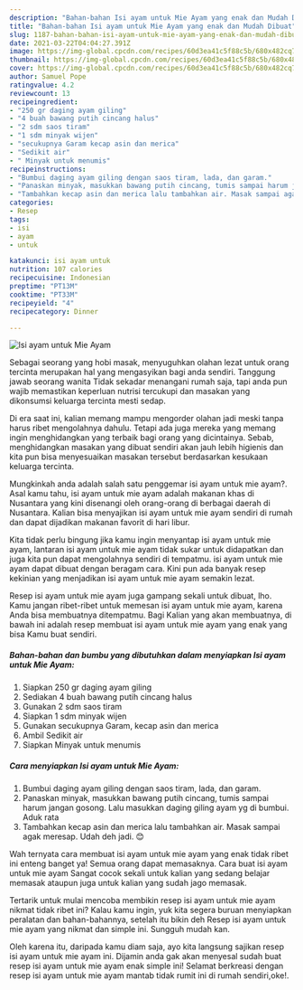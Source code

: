 ```yaml
---
description: "Bahan-bahan Isi ayam untuk Mie Ayam yang enak dan Mudah Dibuat"
title: "Bahan-bahan Isi ayam untuk Mie Ayam yang enak dan Mudah Dibuat"
slug: 1187-bahan-bahan-isi-ayam-untuk-mie-ayam-yang-enak-dan-mudah-dibuat
date: 2021-03-22T04:04:27.391Z
image: https://img-global.cpcdn.com/recipes/60d3ea41c5f88c5b/680x482cq70/isi-ayam-untuk-mie-ayam-foto-resep-utama.jpg
thumbnail: https://img-global.cpcdn.com/recipes/60d3ea41c5f88c5b/680x482cq70/isi-ayam-untuk-mie-ayam-foto-resep-utama.jpg
cover: https://img-global.cpcdn.com/recipes/60d3ea41c5f88c5b/680x482cq70/isi-ayam-untuk-mie-ayam-foto-resep-utama.jpg
author: Samuel Pope
ratingvalue: 4.2
reviewcount: 13
recipeingredient:
- "250 gr daging ayam giling"
- "4 buah bawang putih cincang halus"
- "2 sdm saos tiram"
- "1 sdm minyak wijen"
- "secukupnya Garam kecap asin dan merica"
- "Sedikit air"
- " Minyak untuk menumis"
recipeinstructions:
- "Bumbui daging ayam giling dengan saos tiram, lada, dan garam."
- "Panaskan minyak, masukkan bawang putih cincang, tumis sampai harum jangan gosong. Lalu masukkan daging giling ayam yg di bumbui. Aduk rata"
- "Tambahkan kecap asin dan merica lalu tambahkan air. Masak sampai agak meresap. Udah deh jadi. 😊"
categories:
- Resep
tags:
- isi
- ayam
- untuk

katakunci: isi ayam untuk 
nutrition: 107 calories
recipecuisine: Indonesian
preptime: "PT13M"
cooktime: "PT33M"
recipeyield: "4"
recipecategory: Dinner

---
```



![Isi ayam untuk Mie Ayam](https://img-global.cpcdn.com/recipes/60d3ea41c5f88c5b/680x482cq70/isi-ayam-untuk-mie-ayam-foto-resep-utama.jpg)

Sebagai seorang yang hobi masak, menyuguhkan olahan lezat untuk orang tercinta merupakan hal yang mengasyikan bagi anda sendiri. Tanggung jawab seorang  wanita Tidak sekadar menangani rumah saja, tapi anda pun wajib memastikan keperluan nutrisi tercukupi dan masakan yang dikonsumsi keluarga tercinta mesti sedap.

Di era  saat ini, kalian memang mampu mengorder olahan jadi meski tanpa harus ribet mengolahnya dahulu. Tetapi ada juga mereka yang memang ingin menghidangkan yang terbaik bagi orang yang dicintainya. Sebab, menghidangkan masakan yang dibuat sendiri akan jauh lebih higienis dan kita pun bisa menyesuaikan masakan tersebut berdasarkan kesukaan keluarga tercinta. 



Mungkinkah anda adalah salah satu penggemar isi ayam untuk mie ayam?. Asal kamu tahu, isi ayam untuk mie ayam adalah makanan khas di Nusantara yang kini disenangi oleh orang-orang di berbagai daerah di Nusantara. Kalian bisa menyajikan isi ayam untuk mie ayam sendiri di rumah dan dapat dijadikan makanan favorit di hari libur.

Kita tidak perlu bingung jika kamu ingin menyantap isi ayam untuk mie ayam, lantaran isi ayam untuk mie ayam tidak sukar untuk didapatkan dan juga kita pun dapat mengolahnya sendiri di tempatmu. isi ayam untuk mie ayam dapat dibuat dengan beragam cara. Kini pun ada banyak resep kekinian yang menjadikan isi ayam untuk mie ayam semakin lezat.

Resep isi ayam untuk mie ayam juga gampang sekali untuk dibuat, lho. Kamu jangan ribet-ribet untuk memesan isi ayam untuk mie ayam, karena Anda bisa membuatnya ditempatmu. Bagi Kalian yang akan membuatnya, di bawah ini adalah resep membuat isi ayam untuk mie ayam yang enak yang bisa Kamu buat sendiri.

<!--inarticleads1-->

##### Bahan-bahan dan bumbu yang dibutuhkan dalam menyiapkan Isi ayam untuk Mie Ayam:

1. Siapkan 250 gr daging ayam giling
1. Sediakan 4 buah bawang putih cincang halus
1. Gunakan 2 sdm saos tiram
1. Siapkan 1 sdm minyak wijen
1. Gunakan secukupnya Garam, kecap asin dan merica
1. Ambil Sedikit air
1. Siapkan  Minyak untuk menumis




<!--inarticleads2-->

##### Cara menyiapkan Isi ayam untuk Mie Ayam:

1. Bumbui daging ayam giling dengan saos tiram, lada, dan garam.
1. Panaskan minyak, masukkan bawang putih cincang, tumis sampai harum jangan gosong. Lalu masukkan daging giling ayam yg di bumbui. Aduk rata
1. Tambahkan kecap asin dan merica lalu tambahkan air. Masak sampai agak meresap. Udah deh jadi. 😊




Wah ternyata cara membuat isi ayam untuk mie ayam yang enak tidak ribet ini enteng banget ya! Semua orang dapat memasaknya. Cara buat isi ayam untuk mie ayam Sangat cocok sekali untuk kalian yang sedang belajar memasak ataupun juga untuk kalian yang sudah jago memasak.

Tertarik untuk mulai mencoba membikin resep isi ayam untuk mie ayam nikmat tidak ribet ini? Kalau kamu ingin, yuk kita segera buruan menyiapkan peralatan dan bahan-bahannya, setelah itu bikin deh Resep isi ayam untuk mie ayam yang nikmat dan simple ini. Sungguh mudah kan. 

Oleh karena itu, daripada kamu diam saja, ayo kita langsung sajikan resep isi ayam untuk mie ayam ini. Dijamin anda gak akan menyesal sudah buat resep isi ayam untuk mie ayam enak simple ini! Selamat berkreasi dengan resep isi ayam untuk mie ayam mantab tidak rumit ini di rumah sendiri,oke!.

